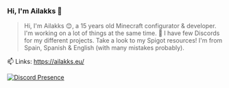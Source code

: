 ### Hi, I'm Ailakks 👋

> Hi, I'm Ailakks 😊, a 15 years old Minecraft configurator & developer. I'm working on a lot of things at the same time. 🚀 I have few Discords for my different projects. Take a look to my Spigot resources! I'm from Spain, Spanish & English (with many mistakes probably).

📫 Links: https://ailakks.eu/

[![Discord Presence](https://lanyard.cnrad.dev/api/725039856933404694
                            )](https://discord.com/users/725039856933404694)

<!--
**Ailakks/ailakks** is a ✨ _special_ ✨ repository because its `README.md` (this file) appears on your GitHub profile.

Here are some ideas to get you started:

- 🔭 I’m currently working on ...
- 🌱 I’m currently learning ...
- 👯 I’m looking to collaborate on ...
- 🤔 I’m looking for help with ...
- 💬 Ask me about ...
- 📫 How to reach me: ...
- 😄 Pronouns: ...
- ⚡ Fun fact: ...
-->

